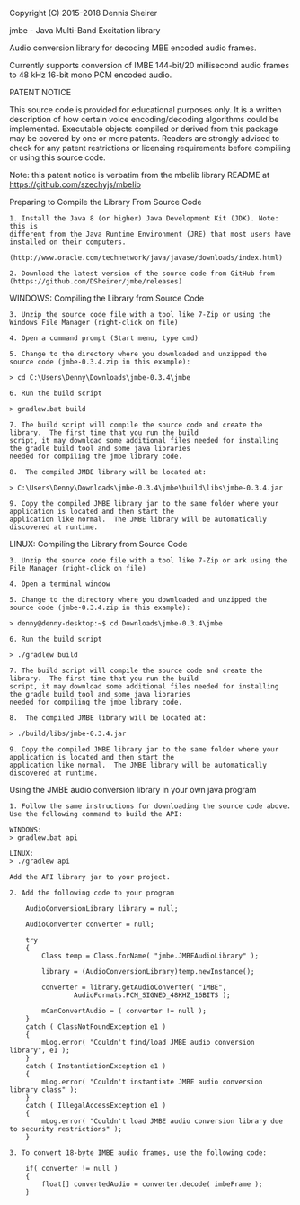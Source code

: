 Copyright (C) 2015-2018 Dennis Sheirer

jmbe - Java Multi-Band Excitation library

  Audio conversion library for decoding MBE encoded audio frames.  
  
  Currently supports conversion of IMBE 144-bit/20 millisecond audio frames to
  48 kHz 16-bit mono PCM encoded audio.

PATENT NOTICE

 This source code is provided for educational purposes only.  It is a written 
 description of how certain voice encoding/decoding algorithms could be 
 implemented.  Executable objects compiled or derived from this package may be 
 covered by one or more patents.  Readers are strongly advised to check for any 
 patent restrictions or licensing requirements before compiling or using this 
 source code.

 Note: this patent notice is verbatim from the mbelib library README at
 https://github.com/szechyjs/mbelib

Preparing to Compile the Library From Source Code

	1. Install the Java 8 (or higher) Java Development Kit (JDK). Note: this is
	different from the Java Runtime Environment (JRE) that most users have 
	installed on their computers.
	
	(http://www.oracle.com/technetwork/java/javase/downloads/index.html)
	
	2. Download the latest version of the source code from GitHub from (https://github.com/DSheirer/jmbe/releases)

WINDOWS: Compiling the Library from Source Code

    3. Unzip the source code file with a tool like 7-Zip or using the Windows File Manager (right-click on file)

    4. Open a command prompt (Start menu, type cmd)

    5. Change to the directory where you downloaded and unzipped the source code (jmbe-0.3.4.zip in this example):

    > cd C:\Users\Denny\Downloads\jmbe-0.3.4\jmbe

    6. Run the build script

    > gradlew.bat build

    7. The build script will compile the source code and create the library.  The first time that you run the build
    script, it may download some additional files needed for installing the gradle build tool and some java libraries
    needed for compiling the jmbe library code.

	8.  The compiled JMBE library will be located at:

	> C:\Users\Denny\Downloads\jmbe-0.3.4\jmbe\build\libs\jmbe-0.3.4.jar

	9. Copy the compiled JMBE library jar to the same folder where your application is located and then start the
	application like normal.  The JMBE library will be automatically discovered at runtime.

LINUX: Compiling the Library from Source Code

    3. Unzip the source code file with a tool like 7-Zip or ark using the File Manager (right-click on file)

    4. Open a terminal window

    5. Change to the directory where you downloaded and unzipped the source code (jmbe-0.3.4.zip in this example):

    > denny@denny-desktop:~$ cd Downloads\jmbe-0.3.4\jmbe

    6. Run the build script

    > ./gradlew build

    7. The build script will compile the source code and create the library.  The first time that you run the build
    script, it may download some additional files needed for installing the gradle build tool and some java libraries
    needed for compiling the jmbe library code.

	8.  The compiled JMBE library will be located at:

	> ./build/libs/jmbe-0.3.4.jar

	9. Copy the compiled JMBE library jar to the same folder where your application is located and then start the
	application like normal.  The JMBE library will be automatically discovered at runtime.
	
Using the JMBE audio conversion library in your own java program

	1. Follow the same instructions for downloading the source code above.  Use the following command to build the API:

    WINDOWS:
    > gradlew.bat api

    LINUX:
    > ./gradlew api

    Add the API library jar to your project.

	2. Add the following code to your program
	
		AudioConversionLibrary library = null;
		
		AudioConverter converter = null;
		
		try
		{
			Class temp = Class.forName( "jmbe.JMBEAudioLibrary" );
			
			library = (AudioConversionLibrary)temp.newInstance();

			converter = library.getAudioConverter( "IMBE", 
					AudioFormats.PCM_SIGNED_48KHZ_16BITS );
			
			mCanConvertAudio = ( converter != null );
		} 
		catch ( ClassNotFoundException e1 )
		{
			mLog.error( "Couldn't find/load JMBE audio conversion library", e1 );
		}
		catch ( InstantiationException e1 )
		{
			mLog.error( "Couldn't instantiate JMBE audio conversion library class" );
		}
		catch ( IllegalAccessException e1 )
		{
			mLog.error( "Couldn't load JMBE audio conversion library due to security restrictions" );
		}
	
	3. To convert 18-byte IMBE audio frames, use the following code:

		if( converter != null )
		{
			float[] convertedAudio = converter.decode( imbeFrame );
		}	
		
		